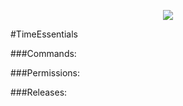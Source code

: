 <p align="center">
  <img src="https://raw.githubusercontent.com/Gamecrafter/PocketMine-Plugins/master/TimeEssentials/images/icon.png?raw=true"/>
</p>
#TimeEssentials

###Commands:

###Permissions:

###Releases:
